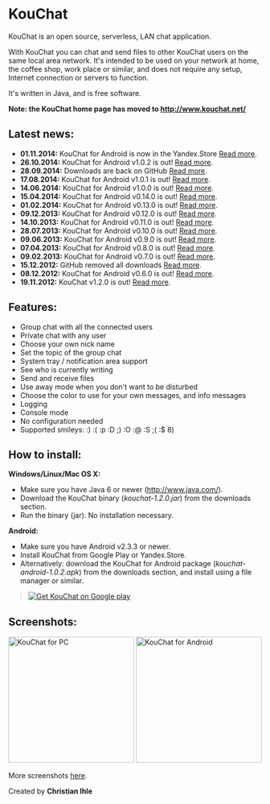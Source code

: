 # KouChat #

KouChat is an open source, serverless, LAN chat application.

With KouChat you can chat and send files to other KouChat users on the same local area network. It's intended to be used on your network at home, the coffee shop, work place or similar, and does not require any setup, Internet connection or servers to function.

It's written in Java, and is free software.

**Note: the KouChat home page has moved to http://www.kouchat.net/**


## Latest news: ##

  * **01.11.2014:** KouChat for Android is now in the Yandex.Store [Read more](News#01.11.2014_-_for_Android_is_now_in_the_Yandex.Store.md).
  * **26.10.2014:** KouChat for Android v1.0.2 is out! [Read more](News#26.10.2014_-_for_Android_v1.0.2_is_out!.md).
  * **28.09.2014:** Downloads are back on GitHub [Read more](News#28.09.2014_-_Downloads_are_back_on.md).
  * **17.08.2014:** KouChat for Android v1.0.1 is out! [Read more](News#17.08.2014_-_for_Android_v1.0.1_is_out!.md).
  * **14.06.2014:** KouChat for Android v1.0.0 is out! [Read more](News#14.06.2014_-_for_Android_v1.0.0_is_out!.md).
  * **15.04.2014:** KouChat for Android v0.14.0 is out! [Read more](News#15.04.2014_-_for_Android_v0.14.0_is_out!.md).
  * **01.02.2014:** KouChat for Android v0.13.0 is out! [Read more](News#01.02.2014_-_for_Android_v0.13.0_is_out!.md).
  * **09.12.2013:** KouChat for Android v0.12.0 is out! [Read more](News#09.12.2013_-_for_Android_v0.12.0_is_out!.md).
  * **14.10.2013:** KouChat for Android v0.11.0 is out! [Read more](News#14.10.2013_-_for_Android_v0.11.0_is_out!.md).
  * **28.07.2013:** KouChat for Android v0.10.0 is out! [Read more](News#28.07.2013_-_for_Android_v0.10.0_is_out!.md).
  * **09.06.2013:** KouChat for Android v0.9.0 is out! [Read more](News#09.06.2013_-_for_Android_v0.9.0_is_out!.md).
  * **07.04.2013:** KouChat for Android v0.8.0 is out! [Read more](News#07.04.2013_-_for_Android_v0.8.0_is_out!.md).
  * **09.02.2013:** KouChat for Android v0.7.0 is out! [Read more](News#09.02.2013_-_for_Android_v0.7.0_is_out!.md).
  * **15.12.2012:** GitHub removed all downloads [Read more](News#15.12.2012_-_removed_all_downloads.md).
  * **08.12.2012:** KouChat for Android v0.6.0 is out! [Read more](News#08.12.2012_-_for_Android_v0.6.0_is_out!.md).
  * **19.11.2012:** KouChat v1.2.0 is out! [Read more](News#19.11.2012_-_v1.2.0_is_out!.md).


## Features: ##

  * Group chat with all the connected users
  * Private chat with any user
  * Choose your own nick name
  * Set the topic of the group chat
  * System tray / notification area support
  * See who is currently writing
  * Send and receive files
  * Use away mode when you don't want to be disturbed
  * Choose the color to use for your own messages, and info messages
  * Logging
  * Console mode
  * No configuration needed
  * Supported smileys:  :)  :(  :p  :D  ;)  :O  :@  :S  ;(  :$  8)


## How to install: ##

**Windows/Linux/Mac OS X:**
  * Make sure you have Java 6 or newer (http://www.java.com/).
  * Download the KouChat binary (_kouchat-1.2.0.jar_) from the downloads section.
  * Run the binary (jar). No installation necessary.

**Android:**
  * Make sure you have Android v2.3.3 or newer.
  * Install KouChat from Google Play or Yandex.Store.
  * Alternatively: download the KouChat for Android package (_kouchat-android-1.0.2.apk_) from the downloads section, and install using a file manager or similar.

<a href='https://play.google.com/store/apps/details?id=net.usikkert.kouchat.android'>
<blockquote><img src='http://www.android.com/images/brand/get_it_on_play_logo_large.png' alt='Get KouChat on Google play' />
</a></blockquote>


## Screenshots: ##

<a href='http://kouchat.googlecode.com/svn/site/images/kouchat_v1.2.0_main_chat_opensuse_nimbus.png'><img src='http://kouchat.googlecode.com/svn/site/images/kouchat_v1.2.0_main_chat_opensuse_nimbus.png' alt='KouChat for PC' height='250' /></a>  <a href='http://kouchat.googlecode.com/svn/site/images/kouchat_android_v1.0.0_screenshot_tablet_10_main_chat.png'><img src='http://kouchat.googlecode.com/svn/site/images/kouchat_android_v1.0.0_screenshot_tablet_10_main_chat.png' alt='KouChat for Android' height='250' />
</a>

More screenshots [here](Screenshots.md).


Created by **Christian Ihle**